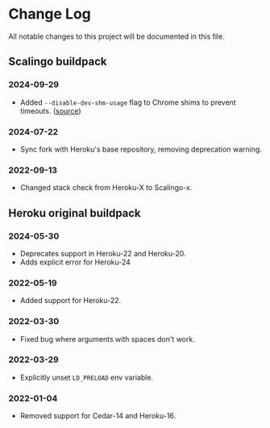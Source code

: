 # Change Log
All notable changes to this project will be documented in this file.

## Scalingo buildpack

### 2024-09-29
- Added `--disable-dev-shm-usage` flag to Chrome shims to prevent timeouts. ([source](https://github.com/GoogleChrome/lighthouse/issues/6512#issuecomment-1566851495))

### 2024-07-22
- Sync fork with Heroku's base repository, removing deprecation warning.

### 2022-09-13
- Changed stack check from Heroku-X to Scalingo-x.

## Heroku original buildpack

### 2024-05-30
- Deprecates support in Heroku-22 and Heroku-20.
- Adds explicit error for Heroku-24

### 2022-05-19
- Added support for Heroku-22.

### 2022-03-30
- Fixed bug where arguments with spaces don't work.

### 2022-03-29
- Explicitly unset `LD_PRELOAD` env variable.

### 2022-01-04
- Removed support for Cedar-14 and Heroku-16.

